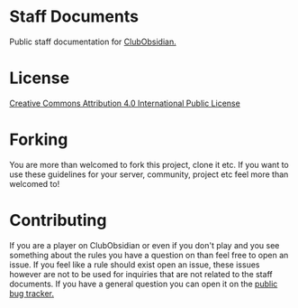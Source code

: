 # Staff Documents
Public staff documentation for [ClubObsidian.](http://www.clubobsidian.com)


# License
[Creative Commons Attribution 4.0 International Public License](LICENSE.md)

# Forking
You are more than welcomed to fork this project, clone it etc.
If you want to use these guidelines for your server, community, project etc feel more than welcomed to!

# Contributing
If you are a player on ClubObsidian or even if you don't play and you see something about the rules you have a question on than feel free to open an issue. If you feel like a rule should exist open an issue, these issues however are not to be used for inquiries that are not related to the staff documents. If you have a general question you can open it on the [public bug tracker.](https://github.com/ClubObsidian/ClubObsidian)
